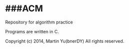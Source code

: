 ###ACM
===

Repository for algorithm practice


Programs are written in C.



Copyright (c) 2014, Martin Yu(bnerDY) All rights reserved.
